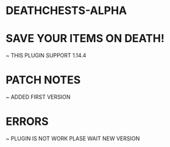 #    DEATHCHESTS-ALPHA
# SAVE YOUR ITEMS ON DEATH!
~ THIS PLUGIN SUPPORT 1.14.4

# PATCH NOTES
~ ADDED FIRST VERSION

# ERRORS
~ PLUGIN IS NOT WORK PLASE WAIT NEW VERSION
